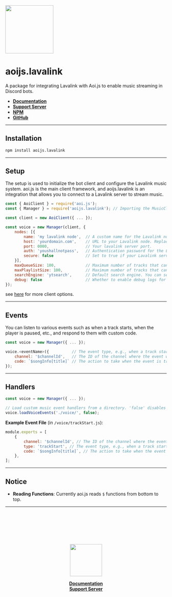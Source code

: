 <img src="https://lavalink.noujs.my.id/_astro/lavalink.YmUXcbpu_2fJgCa.webp" width="150">

# aoijs.lavalink

A package for integrating Lavalink with Aoi.js to enable music streaming in Discord bots.

- **[ Documentation ](https://lavalink.noujs.my.id)**
- **[ Support Server ](https://discord.gg/HMUfMXDQsV)**
- **[ NPM ](https://npmjs.org/package/aoijs.lavalink)**
- **[ GitHub ](https://github.com/tyowk/aoijs.lavalink)**

---

## Installation

```bash
npm install aoijs.lavalink
```

---

## Setup

The setup is used to initialize the bot client and configure the Lavalink music system. aoi.js is the main client framework, and aoijs.lavalink is an integration that allows you to connect to a Lavalink server to stream music.

```js
const { AoiClient } = require('aoi.js');
const { Manager } = require('aoijs.lavalink'); // Importing the MusicClient for handling Lavalink integration.

const client = new AoiClient({ ... });

const voice = new Manager(client, {
    nodes: [{
        name: 'my lavalink node',  // A custom name for the Lavalink node (can be any string).
        host: 'yourdomain.com',    // URL to your Lavalink node. Replace with your actual Lavalink server URL.
        port: 0000,                // Your lavalink server port.
        auth: 'youshallnotpass',   // Authentication password for the Lavalink node.
        secure: false              // Set to true if your Lavalink server uses SSL/TLS (HTTPS).
    }],
    maxQueueSize: 100,             // Maximum number of tracks that can be queued for playback. (default is 100)
    maxPlaylistSize: 100,          // Maximum number of tracks that can be in a playlist. (default is 100)
    searchEngine: 'ytsearch',      // Default search engine. You can set this to 'ytsearch' or 'scsearch' or others. (default is ytsearch)
    debug: false                   // Whether to enable debug logs for the music client. default is false. (default is false)
});
```

see [here](https://guide.shoukaku.shipgirl.moe/guides/2-options/) for more client options.

---

## Events

You can listen to various events such as when a track starts, when the player is paused, etc., and respond to them with custom code.

```js
const voice = new Manager({ ... });

voice.<eventName>({          // The event type, e.g., when a track starts playing ('trackStart').
    channel: '$channelId',   // The ID of the channel where the event will trigger (can be dynamic or static).
    code: `$songInfo[title]` // The action to take when the event is triggered. Here it will return the title of the song.
});
```

---

## Handlers

```js
const voice = new Manager({ ... });

// Load custom music event handlers from a directory. 'false' disables debug logs.
voice.loadVoiceEvents('./voice/', false);
```

**Example Event File** (in `/voice/trackStart.js`):

```js
module.exports = [
    {
        channel: '$channelId', // The ID of the channel where the event will trigger (can be dynamic or static).
        type: 'trackStart', // The event type, e.g., when a track starts playing ('trackStart').
        code: `$songInfo[title]`, // The action to take when the event is triggered. Here it will return the title of the song.
    },
];
```

---

## Notice

- **Reading Functions**: Currently aoi.js reads `$` functions from bottom to top.

---

<div align="center">
<br>
<br>
<br>
<br>
<br>
<br>
<img src="https://lavalink.noujs.my.id/_astro/lavabird.DpnUPx13_ZBEKd4.webp" width="100">
<br>

**[ Documentation ](https://aoi.js.org/)** <br>
**[ Support Server ](https://discord.gg/HMUfMXDQsV)**

</div>
